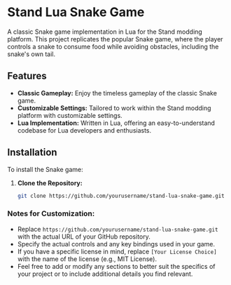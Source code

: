 # Stand Lua Snake Game

A classic Snake game implementation in Lua for the Stand modding platform. This project replicates the popular Snake game, where the player controls a snake to consume food while avoiding obstacles, including the snake's own tail.

## Features

- **Classic Gameplay:** Enjoy the timeless gameplay of the classic Snake game.
- **Customizable Settings:** Tailored to work within the Stand modding platform with customizable settings.
- **Lua Implementation:** Written in Lua, offering an easy-to-understand codebase for Lua developers and enthusiasts.

## Installation

To install the Snake game:

1. **Clone the Repository:**
   ```bash
   git clone https://github.com/yourusername/stand-lua-snake-game.git
    ```

### Notes for Customization:
- Replace `https://github.com/yourusername/stand-lua-snake-game.git` with the actual URL of your GitHub repository.
- Specify the actual controls and any key bindings used in your game.
- If you have a specific license in mind, replace `[Your License Choice]` with the name of the license (e.g., MIT License).
- Feel free to add or modify any sections to better suit the specifics of your project or to include additional details you find relevant.
